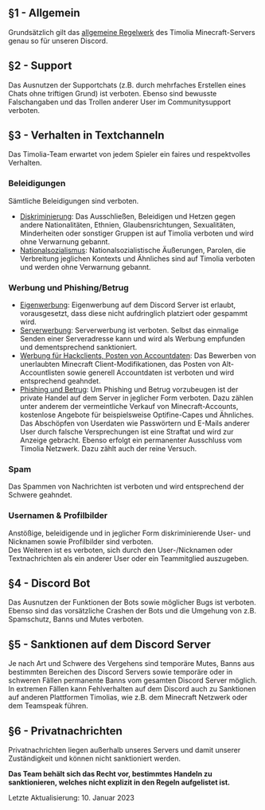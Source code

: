 ## §1 - Allgemein
Grundsätzlich gilt das [allgemeine Regelwerk](games.md) des Timolia Minecraft-Servers genau so für unseren Discord.

## §2 - Support
Das Ausnutzen der Supportchats (z.B. durch mehrfaches Erstellen eines Chats ohne triftigen Grund) ist verboten.
Ebenso sind bewusste Falschangaben und das Trollen anderer User im Communitysupport verboten.

## §3 - Verhalten in Textchanneln
Das Timolia-Team erwartet von jedem Spieler ein faires und respektvolles Verhalten.

### Beleidigungen
Sämtliche Beleidigungen sind verboten.
- <u>Diskriminierung</u>: Das Ausschließen, Beleidigen und Hetzen gegen andere Nationalitäten, Ethnien, Glaubensrichtungen, Sexualitäten, Minderheiten oder sonstiger Gruppen ist auf Timolia verboten und wird ohne Verwarnung gebannt.
- <u>Nationalsozialismus</u>: Nationalsozialistische Äußerungen, Parolen, die Verbreitung jeglichen Kontexts und Ähnliches sind auf Timolia verboten und werden ohne Verwarnung gebannt.

### Werbung und Phishing/Betrug
- <u>Eigenwerbung</u>: Eigenwerbung auf dem Discord Server ist erlaubt, vorausgesetzt, dass diese nicht aufdringlich platziert oder gespammt wird.
- <u>Serverwerbung</u>: Serverwerbung ist verboten. Selbst das einmalige Senden einer Serveradresse kann und wird als Werbung empfunden und dementsprechend sanktioniert.
- <u>Werbung für Hackclients, Posten von Accountdaten</u>: Das Bewerben von unerlaubten Minecraft Client-Modifikationen, das Posten von Alt-Accountlisten sowie generell Accountdaten ist verboten und wird entsprechend geahndet.
- <u>Phishing und Betrug</u>: Um Phishing und Betrug vorzubeugen ist der private Handel auf dem Server in jeglicher Form verboten.
Dazu zählen unter anderem der vermeintliche Verkauf von Minecraft-Accounts, kostenlose Angebote für beispielsweise Optifine-Capes und Ähnliches. Das Abschöpfen von Userdaten wie Passwörtern und E-Mails anderer User durch falsche Versprechungen ist eine Straftat und wird zur Anzeige gebracht. Ebenso erfolgt ein permanenter Ausschluss vom Timolia Netzwerk. Dazu zählt auch der reine Versuch.

### Spam
Das Spammen von Nachrichten ist verboten und wird entsprechend der Schwere geahndet.
### Usernamen & Profilbilder
Anstößige, beleidigende und in jeglicher Form diskriminierende User- und Nicknamen sowie Profilbilder sind verboten.  
Des Weiteren ist es verboten, sich durch den User-/Nicknamen oder Textnachrichten als ein anderer User oder ein Teammitglied auszugeben.

## §4 - Discord Bot
Das Ausnutzen der Funktionen der Bots sowie möglicher Bugs ist verboten. Ebenso sind das vorsätzliche Crashen der Bots und die Umgehung von z.B. Spamschutz, Banns und Mutes verboten.

## §5 - Sanktionen auf dem Discord Server
Je nach Art und Schwere des Vergehens sind temporäre Mutes, Banns aus bestimmten Bereichen des Discord Servers sowie temporäre oder in schweren Fällen permanente Banns vom gesamten Discord Server möglich. In extremen Fällen kann Fehlverhalten auf dem Discord auch zu Sanktionen auf anderen Plattformen Timolias, wie z.B. dem Minecraft Netzwerk oder dem Teamspeak führen.

## §6 - Privatnachrichten
Privatnachrichten liegen außerhalb unseres Servers und damit unserer Zuständigkeit und können nicht sanktioniert werden.

<strong>Das Team behält sich das Recht vor, bestimmtes Handeln zu sanktionieren, welches nicht explizit in den Regeln aufgelistet ist.</strong>

Letzte Aktualisierung: 10. Januar 2023
